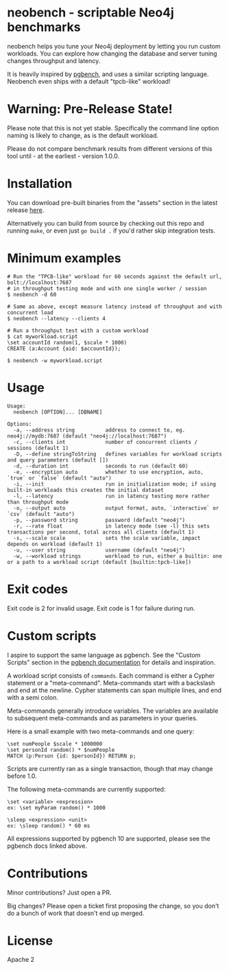 # neobench - scriptable Neo4j benchmarks

neobench helps you tune your Neo4j deployment by letting you run custom workloads. 
You can explore how changing the database and server tuning changes throughput and latency.

It is heavily inspired by [pgbench](https://www.postgresql.org/docs/10/pgbench.html), and uses a similar scripting language.
Neobench even ships with a default "tpcb-like" workload!

# Warning: Pre-Release State!

Please note that this is not yet stable. 
Specifically the command line option naming is likely to change, as is the default workload.

Please do not compare benchmark results from different versions of this tool until - at the earliest - version 1.0.0.

# Installation

You can download pre-built binaries from the "assets" section in the latest release [here](https://github.com/jakewins/neobench/releases).

Alternatively you can build from source by checking out this repo and running `make`, or even just `go build .` if you'd rather skip integration tests.

# Minimum examples

    # Run the "TPCB-like" workload for 60 seconds against the default url, bolt://localhost:7687
    # in throughput testing mode and with one single worker / session
    $ neobench -d 60
    
    # Same as above, except measure latency instead of throughput and with concurrent load
    $ neobench --latency --clients 4
    
    # Run a throughput test with a custom workload
    $ cat myworkload.script
    \set accountId random(1, $scale * 1000)
    CREATE (a:Account {aid: $accountId});
    
    $ neobench -w myworkload.script 

# Usage

```
Usage:
  neobench [OPTION]... [DBNAME]

Options:
  -a, --address string          address to connect to, eg. neo4j://mydb:7687 (default "neo4j://localhost:7687")
  -c, --clients int             number of concurrent clients / sessions (default 1)
  -D, --define stringToString   defines variables for workload scripts and query parameters (default [])
  -d, --duration int            seconds to run (default 60)
  -e, --encryption auto         whether to use encryption, auto, `true` or `false` (default "auto")
  -i, --init                    run in initialization mode; if using built-in workloads this creates the initial dataset
  -l, --latency                 run in latency testing more rather than throughput mode
  -o, --output auto             output format, auto, `interactive` or `csv` (default "auto")
  -p, --password string         password (default "neo4j")
  -r, --rate float              in latency mode (see -l) this sets transactions per second, total across all clients (default 1)
  -s, --scale scale             sets the scale variable, impact depends on workload (default 1)
  -u, --user string             username (default "neo4j")
  -w, --workload strings        workload to run, either a builtin: one or a path to a workload script (default [builtin:tpcb-like])
```

# Exit codes

Exit code is 2 for invalid usage.
Exit code is 1 for failure during run. 

# Custom scripts

I aspire to support the same language as pgbench. 
See the "Custom Scripts" section in the [pgbench documentation](https://www.postgresql.org/docs/10/pgbench.html) for details and inspiration.

A workload script consists of `commands`. 
Each command is either a Cypher statement or a "meta-command".
Meta-commands start with a backslash and end at the newline.
Cypher statements can span multiple lines, and end with a semi colon.

Meta-commands generally introduce variables. 
The variables are available to subsequent meta-commands and as parameters in your queries. 

Here is a small example with two meta-commands and one query:

    \set numPeople $scale * 1000000
    \set personId random() * $numPeople
    MATCH (p:Person {id: $personId}) RETURN p;

Scripts are currently ran as a single transaction, though that may change before 1.0.

The following meta-commands are currently supported:

    \set <variable> <expression>
    ex: \set myParam random() * 1000
    
    \sleep <expression> <unit>
    ex: \sleep random() * 60 ms

All expressions supported by pgbench 10 are supported, please see the pgbench docs linked above.

# Contributions

Minor contributions? Just open a PR. 

Big changes? Please open a ticket first proposing the change, so you don't do a bunch of work that doesn't end up merged.
  
# License

Apache 2
